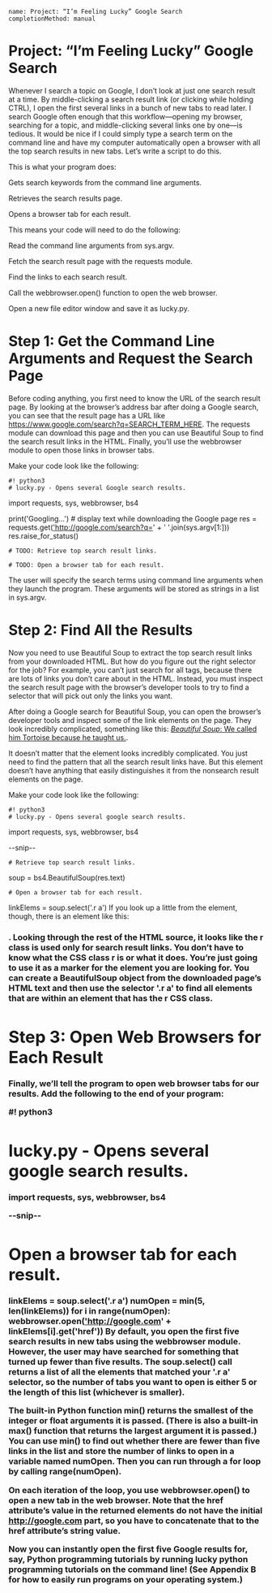 ```ngMeta
name: Project: “I’m Feeling Lucky” Google Search
completionMethod: manual
```
# Project: “I’m Feeling Lucky” Google Search
Whenever I search a topic on Google, I don’t look at just one search result at a time. By middle-clicking a search result link (or clicking while holding CTRL), I open the first several links in a bunch of new tabs to read later. I search Google often enough that this workflow—opening my browser, searching for a topic, and middle-clicking several links one by one—is tedious. It would be nice if I could simply type a search term on the command line and have my computer automatically open a browser with all the top search results in new tabs. Let’s write a script to do this.

This is what your program does:

Gets search keywords from the command line arguments.

Retrieves the search results page.

Opens a browser tab for each result.

This means your code will need to do the following:

Read the command line arguments from sys.argv.

Fetch the search result page with the requests module.

Find the links to each search result.

Call the webbrowser.open() function to open the web browser.

Open a new file editor window and save it as lucky.py.

# Step 1: Get the Command Line Arguments and Request the Search Page
Before coding anything, you first need to know the URL of the search result page. By looking at the browser’s address bar after doing a Google search, you can see that the result page has a URL like <span><a href="https://www.google.com/search?q=SEARCH_TERM_HERE">https://www.google.com/search?q=SEARCH_TERM_HERE</a></span>. The requests module can download this page and then you can use Beautiful Soup to find the search result links in the HTML. Finally, you’ll use the webbrowser module to open those links in browser tabs.

Make your code look like the following:


	#! python3
	# lucky.py - Opens several Google search results.

import requests, sys, webbrowser, bs4

print('Googling...') # display text while downloading the Google page
res = requests.get(<span><a href="'http://google.com/search?q=' ">'http://google.com/search?q=' </a></span>+ ' '.join(sys.argv[1:]))
res.raise_for_status()

	# TODO: Retrieve top search result links.

	# TODO: Open a browser tab for each result.
The user will specify the search terms using command line arguments when they launch the program. These arguments will be stored as strings in a list in sys.argv.

# Step 2: Find All the Results
Now you need to use Beautiful Soup to extract the top search result links from your downloaded HTML. But how do you figure out the right selector for the job? For example, you can’t just search for all <a> tags, because there are lots of links you don’t care about in the HTML. Instead, you must inspect the search result page with the browser’s developer tools to try to find a selector that will pick out only the links you want.

After doing a Google search for Beautiful Soup, you can open the browser’s developer tools and inspect some of the link elements on the page. They look incredibly complicated, something like this: <a href="/url?sa =t&rct=j&q=&esrc=s&source=web&cd=1&cad=rja&uact=8& amp;ved=0CCgQFjAA&url=http%3A%2F%2Fwww.crummy.com%2Fsoftware%2FBeautifulSoup %2F&ei=LHBVU_XDD9KVyAShmYDwCw&usg=AFQjCNHAxwplurFOBqg5cehWQEVKi-TuLQ&a mp;sig2=sdZu6WVlBlVSDrwhtworMA" onmousedown="return rwt(this,'','','','1','AFQ jCNHAxwplurFOBqg5cehWQEVKi-TuLQ','sdZu6WVlBlVSDrwhtworMA','0CCgQFjAA','','',ev ent)" data-href="http://www.crummy.com/software/BeautifulSoup/"><em>Beautiful Soup</em>: We called him Tortoise because he taught us.</a>.

It doesn’t matter that the element looks incredibly complicated. You just need to find the pattern that all the search result links have. But this <a> element doesn’t have anything that easily distinguishes it from the nonsearch result <a> elements on the page.

Make your code look like the following:


	#! python3
	# lucky.py - Opens several google search results.

import requests, sys, webbrowser, bs4

--snip--

	# Retrieve top search result links.
soup = bs4.BeautifulSoup(res.text)

	# Open a browser tab for each result.
linkElems = soup.select('.r a')
If you look up a little from the <a> element, though, there is an element like this: <h3 class="r">. Looking through the rest of the HTML source, it looks like the r class is used only for search result links. You don’t have to know what the CSS class r is or what it does. You’re just going to use it as a marker for the <a> element you are looking for. You can create a BeautifulSoup object from the downloaded page’s HTML text and then use the selector '.r a' to find all <a> elements that are within an element that has the r CSS class.

# Step 3: Open Web Browsers for Each Result
Finally, we’ll tell the program to open web browser tabs for our results. Add the following to the end of your program:


 #! python3
 # lucky.py - Opens several google search results.

import requests, sys, webbrowser, bs4

--snip--

# Open a browser tab for each result.
linkElems = soup.select('.r a')
numOpen = min(5, len(linkElems))
for i in range(numOpen):
    webbrowser.open(<span><a href="'http://google.com' ">'http://google.com' </a></span>+ linkElems[i].get('href'))
By default, you open the first five search results in new tabs using the webbrowser module. However, the user may have searched for something that turned up fewer than five results. The soup.select() call returns a list of all the elements that matched your '.r a' selector, so the number of tabs you want to open is either 5 or the length of this list (whichever is smaller).

The built-in Python function min() returns the smallest of the integer or float arguments it is passed. (There is also a built-in max() function that returns the largest argument it is passed.) You can use min() to find out whether there are fewer than five links in the list and store the number of links to open in a variable named numOpen. Then you can run through a for loop by calling range(numOpen).

On each iteration of the loop, you use webbrowser.open() to open a new tab in the web browser. Note that the href attribute’s value in the returned <a> elements do not have the initial <span><a href="http://google.com">http://google.com</a></span> part, so you have to concatenate that to the href attribute’s string value.

Now you can instantly open the first five Google results for, say, Python programming tutorials by running lucky python programming tutorials on the command line! (See Appendix B for how to easily run programs on your operating system.)